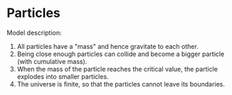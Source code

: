 # Particles

Model description:

1. All particles have a "mass" and hence gravitate to each other.
2. Being close enough particles can collide and become a bigger particle (with cumulative mass).
3. When the mass of the particle reaches the critical value, the particle explodes into smaller particles.
4. The universe is finite, so that the particles cannot leave its boundaries.